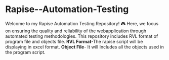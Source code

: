 # Rapise--Automation-Testing
Welcome to my Rapise Automation Testing Repository! 🎮 Here, we focus on ensuring the quality and reliability of the webapplication through automated testing methodologies. This repository includes RVL format of program file and objects file.
**RVL Format**-The rapise script will be displaying in excel format.
**Object File**- It will Includes all the objects used in the program script.
